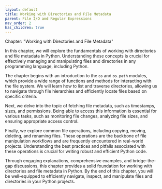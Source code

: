```yaml
---
layout: default
title: Working with Directories and File Metadata
parent: File I/O and Regular Expressions
nav_order: 2
has_children: true
---
```

Chapter: "Working with Directories and File Metadata"

In this chapter, we will explore the fundamentals of working with directories and file metadata in Python. Understanding these concepts is crucial for effectively managing and manipulating files and directories in any programming language, including Python.

The chapter begins with an introduction to the `os` and `os.path` modules, which provide a wide range of functions and methods for interacting with the file system. We will learn how to list and traverse directories, allowing us to navigate through file hierarchies and efficiently locate files based on specific criteria.

Next, we delve into the topic of fetching file metadata, such as timestamps, sizes, and permissions. Being able to access this information is essential for various tasks, such as monitoring file changes, analyzing file sizes, and ensuring appropriate access control.

Finally, we explore common file operations, including copying, moving, deleting, and renaming files. These operations are the backbone of file manipulation workflows and are frequently encountered in real-world projects. Understanding the best practices and pitfalls associated with these operations is crucial for writing robust and efficient Python code.

Through engaging explanations, comprehensive examples, and bridge-the-gap discussions, this chapter provides a solid foundation for working with directories and file metadata in Python. By the end of this chapter, you will be well-equipped to efficiently navigate, inspect, and manipulate files and directories in your Python projects.